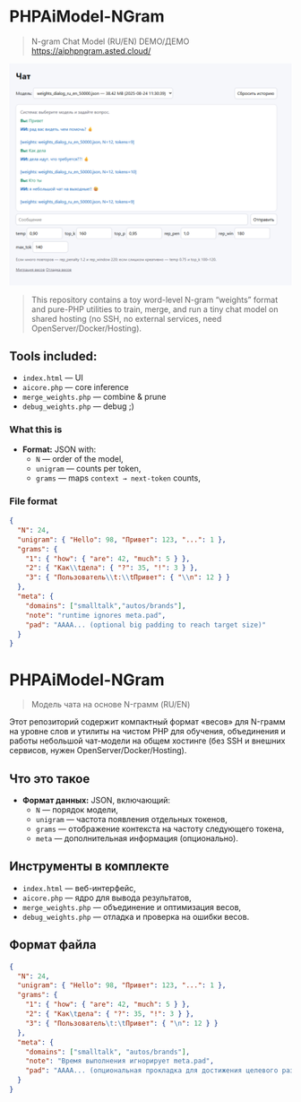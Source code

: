 # PHPAiModel-NGram

>N-gram Chat Model (RU/EN)
> DEMO/ДЕМО https://aiphpngram.asted.cloud/

![Chat Model RU Interface](chatru.png)

>This repository contains a toy word-level N-gram “weights” format and pure-PHP utilities to train, merge, and run a tiny chat model on shared hosting (no SSH, no external services, need OpenServer/Docker/Hosting).

## Tools included:
- `index.html` —  UI 
- `aicore.php` —  core inference
- `merge_weights.php` —  combine & prune
- `debug_weights.php` —  debug ;)


### What this is
- **Format:** JSON with:
  - `N` — order of the model,
  - `unigram` — counts per token,
  - `grams` — maps `context → next-token` counts,

### File format
```json
{
  "N": 24,
  "unigram": { "Hello": 98, "Привет": 123, "...": 1 },
  "grams": {
    "1": { "how": { "are": 42, "much": 5 } },
    "2": { "Как\\tдела": { "?": 35, "!": 3 } },
    "3": { "Пользователь\\t:\\tПривет": { "\\n": 12 } }
  },
  "meta": {
    "domains": ["smalltalk","autos/brands"],
    "note": "runtime ignores meta.pad",
    "pad": "AAAA... (optional big padding to reach target size)"
  }
}
```

# PHPAiModel-NGram

> Модель чата на основе N-грамм (RU/EN)

Этот репозиторий содержит компактный формат «весов» для N-грамм на уровне слов и утилиты на чистом PHP для обучения, объединения и работы небольшой чат-модели на общем хостинге (без SSH и внешних сервисов, нужен OpenServer/Docker/Hosting).

## Что это такое

- **Формат данных:** JSON, включающий:
  - `N` — порядок модели,
  - `unigram` — частота появления отдельных токенов,
  - `grams` — отображение контекста на частоту следующего токена,
  - `meta` — дополнительная информация (опционально).

## Инструменты в комплекте

- `index.html` — веб-интерфейс,
- `aicore.php` — ядро для вывода результатов,
- `merge_weights.php` — объединение и оптимизация весов,
- `debug_weights.php` — отладка и проверка на ошибки весов. 

## Формат файла

```json
{
  "N": 24,
  "unigram": { "Hello": 98, "Привет": 123, "...": 1 },
  "grams": {
    "1": { "how": { "are": 42, "much": 5 } },
    "2": { "Как\tдела": { "?": 35, "!": 3 } },
    "3": { "Пользователь\t:\tПривет": { "\n": 12 } }
  },
  "meta": {
    "domains": ["smalltalk", "autos/brands"],
    "note": "Время выполнения игнорирует meta.pad",
    "pad": "AAAA... (опциональная прокладка для достижения целевого размера)"
  }
}